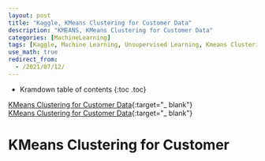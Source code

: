 ```yaml
---
layout: post
title: "Kaggle, KMeans Clustering for Customer Data"
description: "KMEANS, KMeans Clustering for Customer Data"
categories: [MachineLearning]
tags: [Kaggle, Machine Learning, Unsupervised Learning, Kmeans Clustering, Customer Data]
use_math: true
redirect_from:
  - /2021/07/12/
---
```


* Kramdown table of contents
{:toc .toc}           


[KMeans Clustering for Customer Data](https://www.kaggle.com/heeraldedhia/kmeans-clustering-for-customer-data){:target="_ blank"}      
[KMeans Clustering for Customer Data](https://www.kaggle.com/s1hyeon/kmeans-clustering-for-customer-data/edit){:target="_ blank"}    


# KMeans Clustering for Customer



